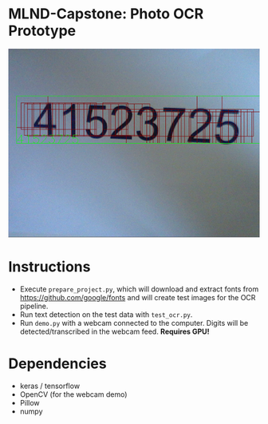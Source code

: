# MLND-Capstone: Photo OCR Prototype
![](https://github.com/WolfgangSteiner/MLND-Capstone/blob/master/latex/fig/screenshots/03e8512f-35b8-4446-bc66-e0034f329101.png)

# Instructions
* Execute `prepare_project.py`, which will download and extract fonts from https://github.com/google/fonts and will create
test images for the OCR pipeline.
* Run text detection on the test data with `test_ocr.py`.
* Run `demo.py` with a webcam connected to the computer. Digits will be detected/transcribed in the webcam feed. **Requires GPU!**

# Dependencies
* keras / tensorflow
* OpenCV (for the webcam demo)
* Pillow
* numpy
